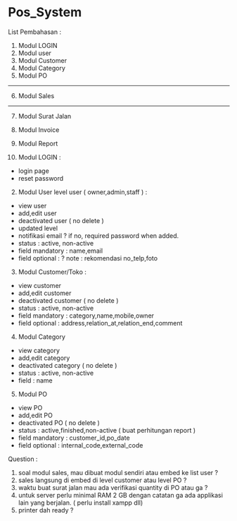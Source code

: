 # Pos_System

List Pembahasan :

1. Modul LOGIN
2. Modul user
3. Modul Customer
4. Modul Category
5. Modul PO
--------------------------
6. Modul Sales
----------------------------
7. Modul Surat Jalan
8. Modul Invoice
9. Modul Report



1. Modul LOGIN :
- login page
- reset password

2. Modul User level user ( owner,admin,staff ) :
- view user
- add,edit user 
- deactivated user ( no delete )
- updated level
- notifikasi email ? if no, required password when added.
- status : active, non-active
- field mandatory : name,email
- field optional : ? 
note : rekomendasi no_telp,foto

3. Modul Customer/Toko : 
- view customer
- add,edit customer 
- deactivated customer ( no delete )
- status : active, non-active
- field mandatory : category,name,mobile,owner
- field optional : address,relation_at,relation_end,comment

4. Modul Category
- view category
- add,edit category 
- deactivated category ( no delete )
- status : active, non-active
- field : name

5. Modul PO
- view PO
- add,edit PO 
- deactivated PO ( no delete )
- status : active,finished,non-active ( buat perhitungan report )
- field mandatory : customer_id,po_date
- field optional : internal_code,external_code


Question :
1. soal modul sales, mau dibuat modul sendiri atau embed ke list user ?
2. sales langsung di embed di level customer atau level PO ?
3. waktu buat surat jalan mau ada verifikasi quantity di PO atau ga ?
4. untuk server perlu minimal RAM 2 GB dengan catatan ga ada applikasi lain yang berjalan. ( perlu install xampp dll)
5. printer dah ready ?


